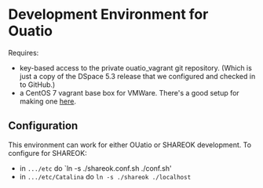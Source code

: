 # Development Environment for Ouatio

Requires:
* key-based access to the private ouatio_vagrant git repository. (Which is just a copy of the DSpace 5.3 release that we configured and checked in to GitHub.)
* a CentOS 7 vagrant base box for VMWare. There's a good setup for making one [here](https://github.com/geerlingguy/packer-centos-7/).


## Configuration

This environment can work for either OUatio or SHAREOK development. To configure for SHAREOK:

* in `.../etc` do `ln -s ./shareok.conf.sh ./conf.sh'
* in `.../etc/Catalina` do `ln -s ./shareok ./localhost`





